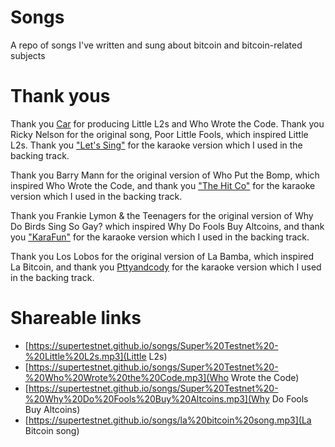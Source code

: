 # Songs
A repo of songs I've written and sung about bitcoin and bitcoin-related subjects

# Thank yous

Thank you [Car](https://github.com/thrillerxx) for producing Little L2s and Who Wrote the Code. Thank you Ricky Nelson for the original song, Poor Little Fools, which inspired Little L2s. Thank you ["Let's Sing"](https://www.youtube.com/watch?v=qDLK7HIFWiI) for the karaoke version which I used in the backing track.

Thank you Barry Mann for the original version of Who Put the Bomp, which inspired Who Wrote the Code, and thank you ["The Hit Co"](https://www.youtube.com/watch?v=V9q5vvXgcLA) for the karaoke version which I used in the backing track.

Thank you Frankie Lymon & the Teenagers for the original version of Why Do Birds Sing So Gay? which inspired Why Do Fools Buy Altcoins, and thank you ["KaraFun"](https://www.youtube.com/watch?v=EenyEZuQbyg) for the karaoke version which I used in the backing track.

Thank you Los Lobos for the original version of La Bamba, which inspired La Bitcoin, and thank you [Pttyandcody](https://www.youtube.com/watch?v=svwKXnMPEro) for the karaoke version which I used in the backing track.

# Shareable links

- [https://supertestnet.github.io/songs/Super%20Testnet%20-%20Little%20L2s.mp3](Little L2s)
- [https://supertestnet.github.io/songs/Super%20Testnet%20-%20Who%20Wrote%20the%20Code.mp3](Who Wrote the Code)
- [https://supertestnet.github.io/songs/Super%20Testnet%20-%20Why%20Do%20Fools%20Buy%20Altcoins.mp3](Why Do Fools Buy Altcoins)
- [https://supertestnet.github.io/songs/la%20bitcoin%20song.mp3](La Bitcoin song)
